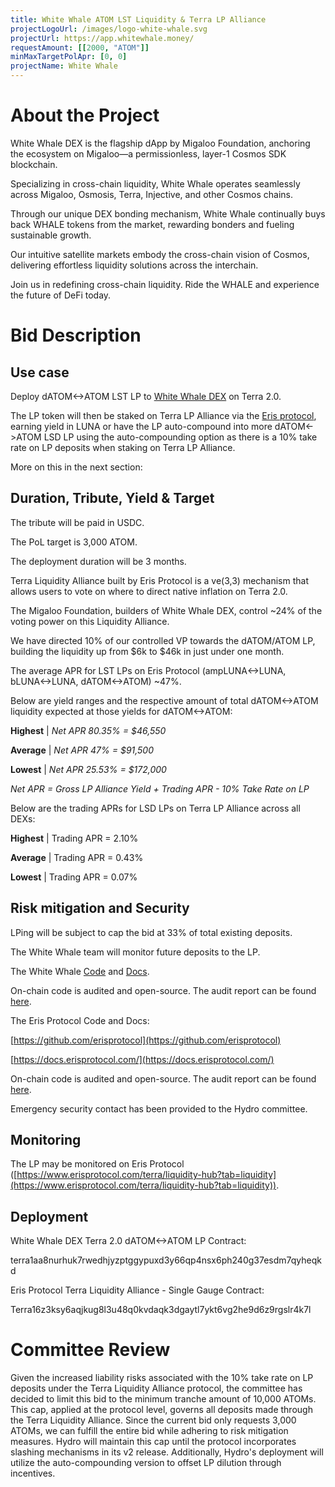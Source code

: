 ```yaml
---
title: White Whale ATOM LST Liquidity & Terra LP Alliance
projectLogoUrl: /images/logo-white-whale.svg
projectUrl: https://app.whitewhale.money/
requestAmount: [[2000, "ATOM"]]
minMaxTargetPolApr: [0, 0]
projectName: White Whale
---
```


# About the Project

White Whale DEX is the flagship dApp by Migaloo Foundation, anchoring the ecosystem on Migaloo—a permissionless, layer-1 Cosmos SDK blockchain.

Specializing in cross-chain liquidity, White Whale operates seamlessly across Migaloo, Osmosis, Terra, Injective, and other Cosmos chains.

Through our unique DEX bonding mechanism, White Whale continually buys back WHALE tokens from the market, rewarding bonders and fueling sustainable growth.

Our intuitive satellite markets embody the cross-chain vision of Cosmos, delivering effortless liquidity solutions across the interchain.

Join us in redefining cross-chain liquidity. Ride the WHALE and experience the future of DeFi today.

# Bid Description

## Use case

Deploy dATOM<->ATOM LST LP to [White Whale DEX](https://app.whitewhale.money/terra/pools/manage_liquidity?poolId=ATOM-dATOM) on Terra 2.0.

The LP token will then be staked on Terra LP Alliance via the [Eris protocol](https://www.erisprotocol.com/), earning yield in LUNA or have the LP auto-compound into more dATOM<->ATOM LSD LP using the auto-compounding option as there is a 10% take rate on LP deposits when staking on Terra LP Alliance.

More on this in the next section:

## Duration, Tribute, Yield & Target

The tribute will be paid in USDC.

The PoL target is 3,000 ATOM.

The deployment duration will be 3 months.

Terra Liquidity Alliance built by Eris Protocol is a ve(3,3) mechanism that allows users to vote on where to direct native inflation on Terra 2.0.

The Migaloo Foundation, builders of White Whale DEX, control ~24% of the voting power on this Liquidity Alliance.

We have directed 10% of our controlled VP towards the dATOM/ATOM LP, building the liquidity up from $6k to $46k in just under one month.

The average APR for LST LPs on Eris Protocol (ampLUNA<->LUNA, bLUNA<->LUNA, dATOM<->ATOM) ~47%.

Below are yield ranges and the respective amount of total dATOM<->ATOM liquidity expected at those yields for dATOM<->ATOM:

**Highest** | _Net APR 80.35% = $46,550_

**Average** | _Net APR 47% = $91,500_

**Lowest** | _Net APR 25.53% = $172,000_

_Net APR = Gross LP Alliance Yield + Trading APR - 10% Take Rate on LP_

Below are the trading APRs for LSD LPs on Terra LP Alliance across all DEXs:

**Highest** | Trading APR = 2.10%

**Average** | Trading APR = 0.43%

**Lowest** | Trading APR = 0.07%

## Risk mitigation and Security

LPing will be subject to cap the bid at 33% of total existing deposits.

The White Whale team will monitor future deposits to the LP.

The White Whale [Code](https://github.com/White-Whale-Defi-Platform) and [Docs](https://docs.migaloo.zone/).

On-chain code is audited and open-source. The audit report can be found [here](https://github.com/White-Whale-Defi-Platform/white-whale-docs/blob/ede53b6fc64668a5951375ff814076a85b0266cf/gitbook/smart-contracts/audits.md?plain=1#L4).

The Eris Protocol Code and Docs:

[https://github.com/erisprotocol](https://github.com/erisprotocol)

[https://docs.erisprotocol.com/](https://docs.erisprotocol.com/)

On-chain code is audited and open-source. The audit report can be found [here](https://github.com/SCV-Security/PublicReports/tree/main/Eris%20Protocol).

Emergency security contact has been provided to the Hydro committee.

## Monitoring

The LP may be monitored on Eris Protocol ([https://www.erisprotocol.com/terra/liquidity-hub?tab=liquidity](https://www.erisprotocol.com/terra/liquidity-hub?tab=liquidity)).

## Deployment

White Whale DEX Terra 2.0 dATOM<->ATOM LP Contract:

terra1aa8nurhuk7rwedhjyzptggypuxd3y66qp4nsx6ph240g37esdm7qyheqkd

Eris Protocol Terra Liquidity Alliance - Single Gauge Contract:

Terra16z3ksy6aqjkug8l3u48q0kvdaqk3dgaytl7ykt6vg2he9d6z9rgslr4k7l

# Committee Review

Given the increased liability risks associated with the 10% take rate on LP deposits under the Terra Liquidity Alliance protocol, the committee has decided to limit this bid to the minimum tranche amount of 10,000 ATOMs. This cap, applied at the protocol level, governs all deposits made through the Terra Liquidity Alliance. Since the current bid only requests 3,000 ATOMs, we can fulfill the entire bid while adhering to risk mitigation measures. Hydro will maintain this cap until the protocol incorporates slashing mechanisms in its v2 release. Additionally, Hydro's deployment will utilize the auto-compounding version to offset LP dilution through incentives.
